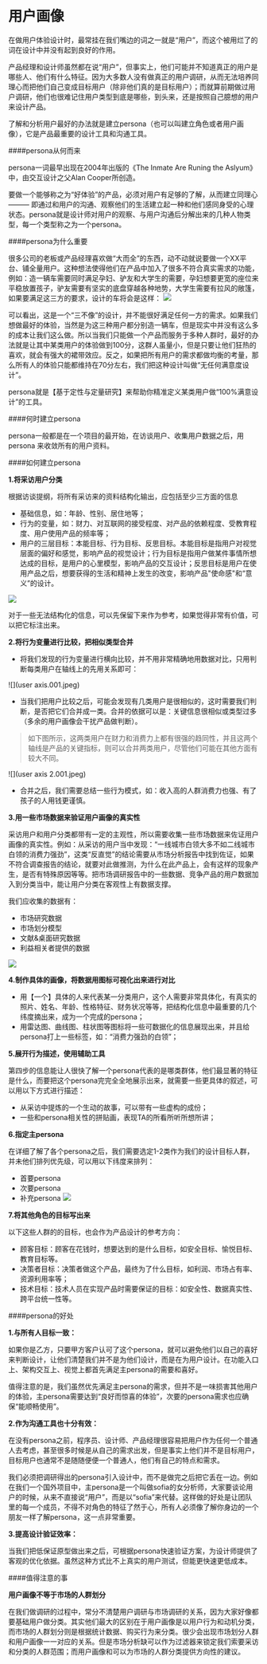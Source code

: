 # 用户画像

在做用户体验设计时，最常挂在我们嘴边的词之一就是“用户”，而这个被用烂了的词在设计中并没有起到良好的作用。

产品经理和设计师虽然都在说“用户”，但事实上，他们可能并不知道真正的用户是哪些人、他们有什么特征。因为大多数人没有做真正的用户调研，从而无法培养同理心而把他们自己变成目标用户（除非他们真的是目标用户）；而就算前期做过用户调研，他们也很难记住用户类型到底是哪些，到头来，还是按照自己臆想的用户来设计产品。

了解和分析用户最好的办法就是建立persona（也可以叫建立角色或者用户画像），它是产品最重要的设计工具和沟通工具。

####persona从何而来

persona一词最早出现在2004年出版的《The Inmate Are Runing the Aslyum》中，由交互设计之父Alan Cooper所创造。

要做一个能够称之为“好体验”的产品，必须对用户有足够的了解，从而建立同理心 ——— 即通过和用户的沟通、观察他们的生活建立起一种和他们感同身受的心理状态。persona就是设计师对用户的观察、与用户沟通后分解出来的几种人物类型，每一个类型称之为一个persona。


####persona为什么重要

很多公司的老板或产品经理喜欢做“大而全”的东西，动不动就说要做一个XX平台、铺全量用户。这种想法使得他们在产品中加入了很多不符合真实需求的功能，例如：造一辆车需要同时满足孕妇、驴友和大学生的需要，孕妇想要更宽的座位来平稳放置孩子，驴友需要有坚实的底盘穿越各种地势，大学生需要有拉风的敞篷，如果要满足这三方的要求，设计的车将会是这样：
![](car.jpg)

可以看出，这是一个“三不像”的设计，并不能很好满足任何一方的需求。如果我们想做最好的体验，当然是为这三种用户都分别造一辆车，但是现实中并没有这么多的成本让我们这么做。所以当我们只能做一个产品而服务于多种人群时，最好的办法就是让其中某类用户的体验做到100分，这群人虽量小，但是只要让他们狂热的喜欢，就会有强大的裙带效应。反之，如果把所有用户的需求都做均衡的考量，那么所有人的体验只能都维持在70分左右，我们把这种设计叫做“无任何满意度设计”。

persona就是【基于定性与定量研究】来帮助你精准定义某类用户做“100%满意设计”的工具。

####何时建立persona

persona一般都是在一个项目的最开始，在访谈用户、收集用户数据之后，用persona 来收敛所有的用户资料。


####如何建立persona

**1.将采访用户分类**

根据访谈提纲，将所有采访来的资料结构化输出，应包括至少三方面的信息

* 基础信息，如：年龄、性别、居住地等；
* 行为的变量，如：财力、对互联网的接受程度、对产品的依赖程度、受教育程度、用户使用产品的频率等；
* 用户的三层目标：本能目标、行为目标、反思目标。本能目标是指用户对视觉层面的偏好和感觉，影响产品的视觉设计；行为目标是指用户做某件事情所想达成的目标，是用户的心里模型，影响产品的交互设计；反思目标是用户在使用产品之后，想要获得的生活和精神上发生的改变，影响产品"使命感"和“意义”的设计。

![](target.jpg)

对于一些无法结构化的信息，可以先保留下来作为参考，如果觉得非常有价值，可以把它标注出来。

**2.将行为变量进行比较，把相似类型合并**

* 将我们发现的行为变量进行横向比较，并不用非常精确地用数据对比，只用判断每类用户在轴线上的先用关系即可：

![](user axis.001.jpeg)

* 当我们把用户比较之后，可能会发现有几类用户是很相似的，这时需要我们判断，是否把它们合并成一类。合并的依据可以是：关键信息很相似或类型过多（多余的用户画像会干扰产品做判断）。

> 如下图所示，这两类用户在财力和消费力上都有很强的趋同性，并且这两个轴线是产品的关键指标，则可以合并两类用户，尽管他们可能在其他方面有较大不同。

![](user axis 2.001.jpeg)
* 合并之后，我们需要总结一些行为模式，如：收入高的人群消费力也强、有了孩子的人用钱更谨慎。


**3.用一些市场数据来验证用户画像的真实性**

采访用户和用户分类都带有一定的主观性，所以需要收集一些市场数据来佐证用户画像的真实性。例如：从采访的用户当中发现：“一线城市白领大多不如二线城市白领的消费力强劲”，这类“反直觉”的结论需要从市场分析报告中找到佐证，如果不符合调查报告的结论，就要对此做推测，为什么在此产品上，会有这样的现象产生，是否有特殊原因等等。把市场调研报告中的一些数据、竞争产品的用户数据加入到分类当中，能让用户分类在客观性上有数据支撑。

我们应收集的数据有：

* 市场研究数据
* 市场划分模型
* 文献&桌面研究数据
* 利益相关者提供的数据

![](漏斗.001.jpeg)

**4.制作具体的画像，将数据用图标可视化出来进行对比**

* 用【一个】具体的人来代表某一分类用户，这个人需要非常具体化，有真实的照片、姓名、年龄、性格特征、财务状况等等，把结构化信息中最重要的几个纬度摘出来，成为一个完成的persona；
* 用雷达图、曲线图、柱状图等图标将一些可数据化的信息展现出来，并且给persona打上一些标签，如：“消费力强劲的白领”；

**5.展开行为描述，使用辅助工具**

第四步的信息能让人很快了解一个persona代表的是哪类群体，他们最显著的特征是什么，而要把这个persona完完全全地展示出来，就需要一些更具体的叙述，可以用以下方式进行描述：

* 从采访中提炼的一个生动的故事，可以带有一些虚构的成份；
* 一些和persona相关性的拼贴画，表现TA的所看所听所想所讲；

**6.指定主persona**

在详细了解了各个persona之后，我们需要选定1-2类作为我们的设计目标人群，并未他们排列优先级，可以用以下纬度来排列：

* 首要persona
* 次要persona
* 补充persona
![](优先级3.jpg)

**7.将其他角色的目标写出来**

以下这些人群的的目标，也会作为产品设计的参考方向：

* 顾客目标：顾客在花钱时，想要达到的是什么目标，如安全目标、愉悦目标、教育目标等。
* 决策者目标：决策者做这个产品，最终为了什么目标，如利润、市场占有率、资源利用率等；
* 技术目标：技术人员在实现产品时需要保证的目标：如安全性、数据真实性、跨平台统一性等。


####persona的好处

**1.与所有人目标一致：**

如果你是乙方，只要甲方客户认可了这个persona，就可以避免他们以自己的喜好来判断设计，让他们清楚我们并不是为他们设计，而是在为用户设计。在功能入口上、架构交互上、视觉上都首先满足主persona的需要和喜好。

值得注意的是，我们虽然优先满足主persona的需求，但并不是一味损害其他用户的体验，主persona需要达到“良好而惊喜的体验”，次要的persona需求也应确保“能顺畅使用”。


**2.作为沟通工具也十分有效：**

在没有persona之前，程序员、设计师、产品经理很容易把用户作为任何一个普通人去考虑，甚至很多时候是从自己的需求出发，但是事实上他们并不是目标用户，目标用户也通常不是随随便便一个普通人，他们有自己的特点和需求。

我们必须把调研得出的persona引入设计中，而不是做完之后把它丢在一边。例如在我们一个国外项目中，主persona是一个叫做sofia的女分析师，大家要谈论用户的时候，从来不直接说“用户”，而是以“sofia”来代替。这样做的好处是让团队里的每一个成员，不得不对角色的特征了然于心，所有人必须像了解你身边的一个朋友一样了解persona，这一点非常重要。

**3.提高设计验证效率：**

当我们把低保证原型做出来之后，可根据persona快速验证方案，为设计师提供了客观的优化依据。虽然这种方式比不上真实的用户测试，但能更快速更低成本。

####值得注意的事

**用户画像不等于市场的人群划分**

在我们做调研的过程中，常分不清楚用户调研与市场调研的关系，因为大家好像都要基础用户做分类。其实他们最大的区别在于用户画像是以用户行为和动机分类，而市场的人群划分则是根据统计数据、购买行为来分类。很少会出现市场划分人群和用户画像一一对应的关系。但是市场分析缺可以作为过滤器来锁定我们索要采访和分类的人群范围；而用户画像和可以为市场的人群分类提供方向性的建议。